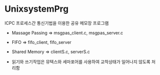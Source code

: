 # UnixsystemPrg
ICPC 프로세스간 통신기법을 이용한 공유 메모장 프로그램
- Massage Passing => msgpas_client.c, msgpas_server.c
- FIFO => fifo_client, fifo_server
- Shared Memory => clientS.c, serverS.c

- 읽기와 쓰기작업은 뮤텍스와 세마포어를 사용하여 교착상태가 일어나지 않도록 처리함
